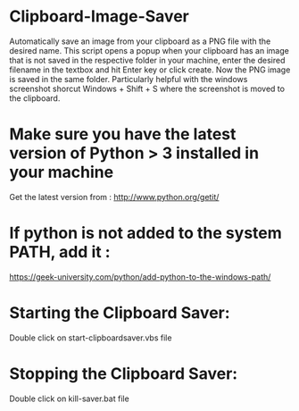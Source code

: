 # Clipboard-Image-Saver
Automatically save an image from your clipboard as a PNG file with the desired name. This script opens a popup when your clipboard has an image that is not saved in the respective folder in your machine, enter the desired filename in the textbox and hit Enter key or click create. Now the PNG image is saved in the same folder. Particularly helpful with the windows screenshot shorcut Windows + Shift + S where the screenshot is moved to the clipboard.

# Make sure you have the latest version of Python > 3 installed in your machine
Get the latest version from :  http://www.python.org/getit/

# If python is not added to the system PATH, add it :
https://geek-university.com/python/add-python-to-the-windows-path/

# Starting the Clipboard Saver:
Double click on start-clipboardsaver.vbs file

# Stopping the Clipboard Saver:
Double click on kill-saver.bat file
